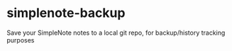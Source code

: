 # simplenote-backup
Save your SimpleNote notes to a local git repo, for backup/history tracking purposes
